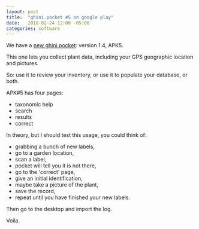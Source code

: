 ```yaml
---
layout: post
title:  "ghini.pocket #5 on google play"
date:   2018-02-24 12:00 -05:00
categories: software
---
```


We have a [new
ghini.pocket](https://play.google.com/store/apps/details?id=me.ghini.pocket):
version 1.4, APK5.

This one lets you collect plant data, including your GPS geographic location and pictures.

So: use it to review your inventory, or use it to populate your database, or both.

APK#5 has four pages:

- taxonomic help
- search
- results
- correct

In theory, but I should test this usage, you could think of:

- grabbing a bunch of new labels,
- go to a garden location,
- scan a label,
- pocket will tell you it is not there,
- go to the 'correct' page,
- give an initial identification,
- maybe take a picture of the plant,
- save the record,
- repeat until you have finished your new labels.

Then go to the desktop and import the log.

Voila.